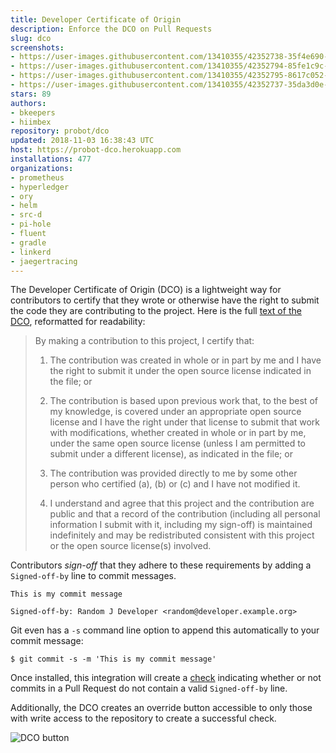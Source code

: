 ```yaml
---
title: Developer Certificate of Origin
description: Enforce the DCO on Pull Requests
slug: dco
screenshots:
- https://user-images.githubusercontent.com/13410355/42352738-35f4e690-8071-11e8-9c8c-260e5868bfc8.png
- https://user-images.githubusercontent.com/13410355/42352794-85fe1c9c-8071-11e8-834a-05a4aeb8cc90.png
- https://user-images.githubusercontent.com/13410355/42352795-8617c052-8071-11e8-82f1-d9fbb2e9934c.png
- https://user-images.githubusercontent.com/13410355/42352737-35da3d0e-8071-11e8-99ae-6e7068e257e1.png
stars: 89
authors:
- bkeepers
- hiimbex
repository: probot/dco
updated: 2018-11-03 16:38:43 UTC
host: https://probot-dco.herokuapp.com
installations: 477
organizations:
- prometheus
- hyperledger
- ory
- helm
- src-d
- pi-hole
- fluent
- gradle
- linkerd
- jaegertracing
---
```



The Developer Certificate of Origin (DCO) is a lightweight way for contributors to certify that they wrote or otherwise have the right to submit the code they are contributing to the project. Here is the full [text of the DCO](https://developercertificate.org/), reformatted for readability:

> By making a contribution to this project, I certify that:
>
> 1. The contribution was created in whole or in part by me and I have the right to submit it under the open source license indicated in the file; or
>
> 2. The contribution is based upon previous work that, to the best of my knowledge, is covered under an appropriate open source license and I have the right under that license to submit that work with modifications, whether created in whole or in part by me, under the same open source license (unless I am permitted to submit under a different license), as indicated in the file; or
>
> 3. The contribution was provided directly to me by some other person who certified (a), (b) or (c) and I have not modified it.
>
> 4. I understand and agree that this project and the contribution are public and that a record of the contribution (including all personal information I submit with it, including my sign-off) is maintained indefinitely and may be redistributed consistent with this project or the open source license(s) involved.

Contributors _sign-off_ that they adhere to these requirements by adding a `Signed-off-by` line to commit messages.

```
This is my commit message

Signed-off-by: Random J Developer <random@developer.example.org>
```

Git even has a `-s` command line option to append this automatically to your commit message:

```
$ git commit -s -m 'This is my commit message'
```

Once installed, this integration will create a [check](https://developer.github.com/v3/checks/runs/) indicating whether or not commits in a Pull Request do not contain a valid `Signed-off-by` line.

Additionally, the DCO creates an override button accessible to only those with write access to the repository to create a successful check.

![DCO button](https://user-images.githubusercontent.com/13410355/42353254-3bfa266a-8074-11e8-80b4-18760c5efeee.png)
